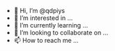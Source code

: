 - 👋 Hi, I’m @qdpiys
- 👀 I’m interested in ...
- 🌱 I’m currently learning ...
- 💞️ I’m looking to collaborate on ...
- 📫 How to reach me ...

<!---
qdpiys/qdpiys is a ✨ special ✨ repository because its `README.md` (this file) appears on your GitHub profile.
You can click the Preview link to take a look at your changes.
--->
